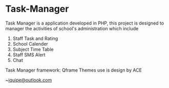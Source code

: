 # Task-Manager

Task Manager is a application developed in PHP, this project is designed to manager the activities of school's administration
which include

1. Staff Task and Rating
2. School Calender 
3. Subject Time Table
4. Staff SMS Alert
5. Chat

Task Manager framework: Qframe
Themes use is design by ACE

~iquipe@outlook.com



